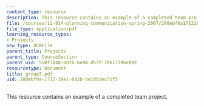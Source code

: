 ```yaml
---
content_type: resource
description: This resource contains an example of a completed team project.
file: /courses/11-914-planning-communication-spring-2007/280ebf0a171228e18d2bbe1db2ec71f5_group7.pdf
file_type: application/pdf
learning_resource_types:
- Projects
ocw_type: OCWFile
parent_title: Projects
parent_type: CourseSection
parent_uid: 550f3848-dd7b-be04-d53f-70b17786e892
resourcetype: Document
title: group7.pdf
uid: 280ebf0a-1712-28e1-8d2b-be1db2ec71f5
---
```

This resource contains an example of a completed team project.

